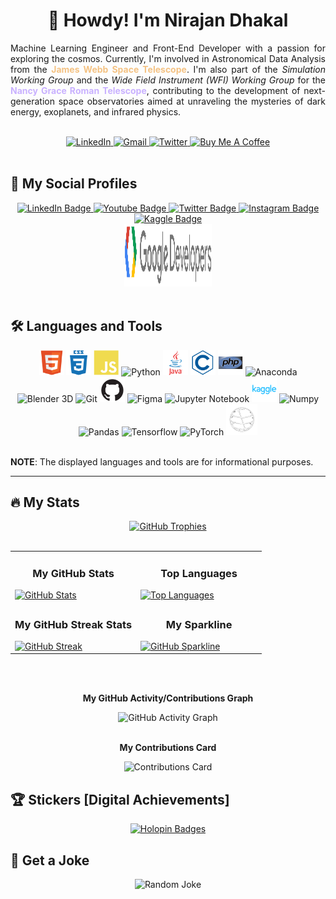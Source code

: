 <h1 align="center">🤠 Howdy! I'm Nirajan Dhakal</h1>

<p align="justify">
  Machine Learning Engineer and Front-End Developer with a passion for exploring the cosmos. Currently, I'm involved in Astronomical Data Analysis from the <b style="color:#f4c283">James Webb Space Telescope</b>. I'm also part of the <i>Simulation Working Group</i> and the <i>Wide Field Instrument (WFI) Working Group</i> for the <b style="color:#C9B1FF">Nancy Grace Roman Telescope</b>, contributing to the development of next-generation space observatories aimed at unraveling the mysteries of dark energy, exoplanets, and infrared physics.
</p>

<br>

<div align="center">
  <a href="https://www.linkedin.com/in/nirajandhakal07" target="_blank">
    <img src="https://img.shields.io/badge/-nirajandhakal07-blue?style=for-the-badge&logo=Linkedin&logoColor=white" alt="LinkedIn">
  </a>
  <a href="mailto:nirajandhakal.dev@gmail.com" target="_blank">
    <img src="https://img.shields.io/badge/Nirajan-D14836?style=for-the-badge&logo=gmail&logoColor=white" alt="Gmail">
  </a>
  <a href="https://twitter.com/nirajandhakal_7" target="_blank">
    <img src="https://img.shields.io/badge/nirajandhakal_7-1DA1F2?style=for-the-badge&logo=twitter&logoColor=black" alt="Twitter">
  </a>
  <a href="https://www.buymeacoffee.com/dhakalnirajan" target="_blank">
    <img src="https://cdn.buymeacoffee.com/buttons/default-orange.png" alt="Buy Me A Coffee" height="42" width="175">
  </a>
</div>

<br>

## 🔗 My Social Profiles

<div align="center">
  <a href="https://www.linkedin.com/in/nirajandhakal07">
    <img src="https://img.shields.io/badge/LinkedIn-blue?style=for-the-badge&logo=linkedin&logoColor=white" alt="LinkedIn Badge">
  </a>
  <a href="https://www.youtube.com/@nirajan.cosmos">
    <img src="https://img.shields.io/badge/YouTube-darkred?style=for-the-badge&logo=youtube&logoColor=white" alt="Youtube Badge">
  </a>
  <a href="https://www.twitter.com/nirajandhakal_7">
    <img src="https://img.shields.io/badge/Twitter-black?style=for-the-badge&logo=twitter&logoColor=white" alt="Twitter Badge">
  </a>
  <a href="https://www.instagram.com/nirajandhakal.dev">
    <img src="https://img.shields.io/badge/Instagram-E4405F?style=for-the-badge&logo=instagram&logoColor=white" alt="Instagram Badge">
  </a>
  <a href="https://www.kaggle.com/agamotto">
    <img src="https://img.shields.io/badge/Kaggle-20BEFF?style=for-the-badge&logo=Kaggle&logoColor=white" alt="Kaggle Badge">
  </a>
  <br>
  <a href="https://g.dev/dhakalnirajan">
    <img src="./img/gdev.svg" height="100" width="140" alt="Google Developer Profile">
  </a>
</div>

<br>

## 🛠️ Languages and Tools

<div align="center">
  <img src="./img/html5-original.svg" title="HTML5" alt="HTML" width="40" height="40">
  <img src="./img/css3-plain-wordmark.svg" title="CSS3" alt="CSS" width="40" height="40">
  <img src="./img/javascript-plain.svg" title="JavaScript" alt="JavaScript" width="40" height="40">
  <img src="https://cdn.jsdelivr.net/gh/devicons/devicon/icons/python/python-original.svg" title="Python" alt="Python" width="40" height="40">
  <img src="./img/java-original-wordmark.svg" title="Java" alt="Java" width="40" height="40">
  <img src="./img/c-line.svg" title="C" alt="C Programming" width="40" height="40">
  <img src="./img/php-original.svg" title="PHP" alt="PHP Programming" width="40" height="40">
  <img src="https://cdn.jsdelivr.net/gh/devicons/devicon/icons/anaconda/anaconda-original.svg" title="Anaconda" alt="Anaconda" width="40" height="40">
  <img src="https://cdn.jsdelivr.net/gh/devicons/devicon/icons/blender/blender-original.svg" title="Blender 3D" alt="Blender 3D" width="40" height="40">
  <img src="https://cdn.jsdelivr.net/gh/devicons/devicon/icons/git/git-plain-wordmark.svg" title="Git" alt="Git" width="40" height="40">
  <img src="./img/github.png" title="Github" alt="Github" width="40" height="40">
  <img src="https://cdn.jsdelivr.net/gh/devicons/devicon/icons/figma/figma-original.svg" title="Figma" alt="Figma" width="40" height="40">
  <img src="https://cdn.jsdelivr.net/gh/devicons/devicon/icons/jupyter/jupyter-original-wordmark.svg" title="Jupyter" alt="Jupyter Notebook" width="40" height="40">
  <img src="./img/kaggle-original-wordmark.svg" title="Kaggle" alt="Kaggle" width="40" height="40">
  <img src="https://cdn.jsdelivr.net/gh/devicons/devicon/icons/numpy/numpy-original.svg" title="Numpy" alt="Numpy" width="40" height="40">
  <img src="https://cdn.jsdelivr.net/gh/devicons/devicon/icons/pandas/pandas-original-wordmark.svg" title="Pandas" alt="Pandas" width="40" height="40">
  <img src="https://cdn.jsdelivr.net/gh/devicons/devicon/icons/tensorflow/tensorflow-original.svg" title="Tensorflow" alt="Tensorflow" width="50" height="50">
  <img src="https://cdn.jsdelivr.net/gh/devicons/devicon/icons/pytorch/pytorch-original.svg" title="PyTorch" alt="PyTorch" width="50" height="50">
  <img src="./img/qiskit.gif" title="Qiskit" alt="Qiskit" width="50" height="50">
</div>

<br>

**NOTE**: The displayed languages and tools are for informational purposes.

---

## 🔥 My Stats

<div align="center">
  <a href="https://github.com/dhakalnirajan">
    <img src="https://github-profile-trophy.vercel.app/?username=dhakalnirajan&column=-1&theme=radical&no-frame=true" alt="GitHub Trophies">
  </a>
</div>

<br>

<div align="center">
  <table>
    <tr>
      <td valign="top" width="50%">
        <h3 align="center">My GitHub Stats</h3>
        <a href="https://github.com/dhakalnirajan">
          <img src="https://github-readme-stats.vercel.app/api?username=dhakalnirajan&theme=synthwave&show_icons=true&hide_border=true&count_private=true&show=prs_merged,prs_merged_percentage&width=500" alt="GitHub Stats">
        </a>
      </td>
      <td valign="top" width="50%">
        <h3 align="center">Top Languages</h3>
        <a href="https://github.com/dhakalnirajan/github-readme-stats">
          <img src="https://github-readme-stats.vercel.app/api/top-langs/?username=dhakalnirajan&theme=synthwave&hide_border=true&layout=donut-vertical&langs_count=15&size_weight=0.1&count_weight=1" alt="Top Languages">
        </a>
      </td>
    </tr>
    <tr>
      <td valign="top" width="50%">
        <h3 align="center">My GitHub Streak Stats</h3>
<a href="https://github.com/dhakalnirajan">
          <img src="https://github-readme-streak-stats.herokuapp.com/?user=dhakalnirajan&theme=synthwave&hide_border=false" alt="GitHub Streak">
        </a>
      </td>
      <td valign="top" width="50%">
        <h3 align="center">My Sparkline</h3>
        <a href="https://stars.medv.io/dhakalnirajan/dhakalnirajan">
          <img src="https://stars.medv.io/Naereen/badges.svg" alt="GitHub Sparkline">
        </a>
      </td>
    </tr>
  </table>
</div>

<br>

<br>

<p align="center">
  <b>My GitHub Activity/Contributions Graph</b>
</p>

<div align="center">
  <img src="https://github-readme-activity-graph.vercel.app/graph?username=dhakalnirajan&bg_color=190a19&color=4d92db&line=df58ae&point=8f66ff&area=true&hide_border=true&title_color=6682aeff&radius=30" alt="GitHub Activity Graph">
</div>

<br>

<p align="center">
  <b>My Contributions Card</b>
</p>

<div align="center">
  <img src="https://github-profile-summary-cards.vercel.app/api/cards/profile-details?username=dhakalnirajan&theme=monokai" alt="Contributions Card">
</div>

## 🏆 Stickers [Digital Achievements]

<div align="center">
  <a href="https://holopin.io/@dhakalnirajan">
    <img src="https://holopin.me/dhakalnirajan" alt="Holopin Badges">
  </a>
</div>

## 🤣 Get a Joke

<div align="center">
  <img src="https://readme-jokes.vercel.app/api" alt="Random Joke">
</div>
